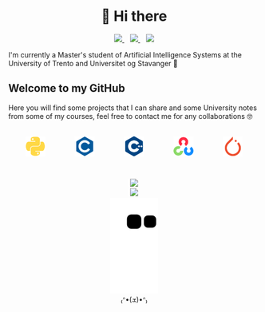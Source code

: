<h1 align="center">👋 Hi there</h1>

<p align='center'>
  <a href="https://www.linkedin.com/in/riccardo--parola/">
    <img src="https://img.shields.io/badge/LinkedIn-0077B5?style=for-the-badge&logo=linkedin&logoColor=white"></img>
  </a>&nbsp;&nbsp;
  <a href="https://github.com/Pappol/">
    <img src="https://img.shields.io/badge/GitHub-100000?style=for-the-badge&logo=github&logoColor=white"></img>
  </a>&nbsp;&nbsp;
  <a href="mailto:riccardo.parol@gmail.com">
    <img src="https://img.shields.io/badge/Gmail-D14836?style=for-the-badge&logo=gmail&logoColor=white"></img>
  </a> 
</p>

I'm currently a Master's student of Artificial Intelligence Systems at the University of Trento and Universitet og Stavanger 🤖
<h2>Welcome to my GitHub</h2>

Here you will find some projects that I can share and some University notes from some of my courses, feel free to contact me for any collaborations 🤓
<p align="center">
  <br/>
  <img height="40" align="center" alt="Erica-Ruby" height="30" width="40" src="https://raw.githubusercontent.com/devicons/devicon/master/icons/python/python-plain.svg">
 &nbsp;&nbsp;&nbsp;&nbsp;&nbsp;&nbsp;&nbsp;&nbsp;&nbsp;&nbsp;&nbsp;&nbsp;&nbsp;
  <img height="40" align="center" alt="Erica-Js" height="30" width="40" src="https://raw.githubusercontent.com/devicons/devicon/master/icons/c/c-plain.svg">
 &nbsp;&nbsp;&nbsp;&nbsp;&nbsp;&nbsp;&nbsp;&nbsp;&nbsp;&nbsp;&nbsp;&nbsp;&nbsp;
  <img height="40" align="center" alt="Erica-React" height="30" width="40" src="https://raw.githubusercontent.com/devicons/devicon/master/icons/cplusplus/cplusplus-plain.svg">
 &nbsp;&nbsp;&nbsp;&nbsp;&nbsp;&nbsp;&nbsp;&nbsp;&nbsp;&nbsp;&nbsp;&nbsp;&nbsp;
  <img height="40" align="center" alt="Erica-Redux" height="30" width="40" src="https://raw.githubusercontent.com/devicons/devicon/master/icons/opencv/opencv-original.svg">
 &nbsp;&nbsp;&nbsp;&nbsp;&nbsp;&nbsp;&nbsp;&nbsp;&nbsp;&nbsp;&nbsp;&nbsp;&nbsp;
  <img height="40" align="center" alt="Erica-HTML" height="30" width="40" src="https://raw.githubusercontent.com/devicons/devicon/master/icons/pytorch/pytorch-original.svg">

</p>
</br>
<p align="center">
  <img src="https://github-readme-stats-navy-kappa.vercel.app/api/top-langs/?username=pappol&count_private=true&theme=tokyonight&hide=jupyter%20notebook,html,css,scss,php&layout=compact&langs_count=6&exclude_repo=obsidian">
  <br/>
  <img src="https://visitor-badge.laobi.icu/badge?page_id=pappol.visitor-badge">
  <br/>
  <img src="https://github.com/Pappol/Pappol/blob/output/github-contribution-grid-snake.svg">
  <br/>
  ₍ᐢ•(ܫ)•ᐢ₎
</p>
